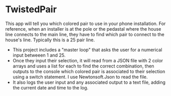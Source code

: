 # TwistedPair
This app will tell you which colored pair to use in your phone installation. For reference, when an installer is at the pole or the pedastal where the house line connects to the main line, they have to find which pair to connect to the house's line. Typically this is a 25 pair line. 
- This project includes a "master loop" that asks the user for a numerical input betweeen 1 and 25. 
- Once they input their selection, it will read from a JSON file with 2 color arrays and uses a list for each to find the correct combination, then outputs to the console which colored pair is associated to their selection using a switch statement. I use Newtonsoft.Json to read the file.
- It also logs the user input and any associated output to a text file, adding the current date and time to the log. 
